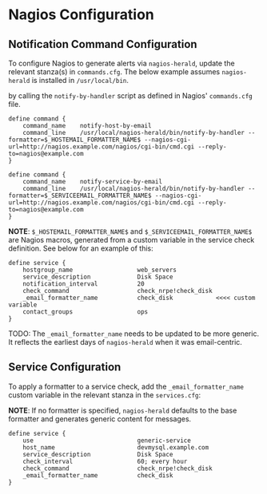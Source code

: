 # Nagios Configuration

## Notification Command Configuration

To configure Nagios to generate alerts via ``nagios-herald``, update the relevant stanza(s) in ``commands.cfg``.
The below example assumes ``nagios-herald`` is installed in ``/usr/local/bin``.

by calling the ``notify-by-handler`` script as defined in Nagios' ``commands.cfg``
file.

```
define command {
    command_name    notify-host-by-email
    command_line    /usr/local/nagios-herald/bin/notify-by-handler --formatter=$_HOSTEMAIL_FORMATTER_NAME$ --nagios-cgi-url=http://nagios.example.com/nagios/cgi-bin/cmd.cgi --reply-to=nagios@example.com
}

define command {
    command_name    notify-service-by-email
    command_line    /usr/local/nagios-herald/bin/notify-by-handler --formatter=$_SERVICEEMAIL_FORMATTER_NAME$ --nagios-cgi-url=http://nagios.example.com/nagios/cgi-bin/cmd.cgi --reply-to=nagios@example.com
}
```

**NOTE**: ``$_HOSTEMAIL_FORMATTER_NAME$`` and ``$_SERVICEEMAIL_FORMATTER_NAME$`` are Nagios macros, generated
from a custom variable in the service check definition. See below for an example of this:

```
define service {
    hostgroup_name                  web_servers
    service_description             Disk Space
    notification_interval           20
    check_command                   check_nrpe!check_disk
    _email_formatter_name           check_disk            <<<< custom variable
    contact_groups                  ops
}
```

TODO: The ``_email_formatter_name`` needs to be updated to be more generic. It reflects the earliest days of ``nagios-herald`` when it was email-centric.

## Service Configuration

To apply a formatter to a service check, add the ``_email_formatter_name`` custom variable in the relevant stanza in the ``services.cfg``:

**NOTE**: If no formatter is specified, ``nagios-herald`` defaults to the base formatter and generates generic content for messages.

```
define service {
    use                             generic-service
    host_name                       devmysql.example.com
    service_description             Disk Space
    check_interval                  60; every hour
    check_command                   check_nrpe!check_disk
    _email_formatter_name           check_disk
}
```
